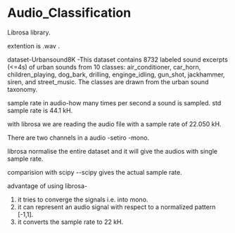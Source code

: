 # Audio_Classification

Librosa library.

extention is .wav .

dataset-Urbansound8K -This dataset contains 8732 labeled sound excerpts (<=4s) of urban sounds from 10 classes: air_conditioner, car_horn, children_playing, dog_bark, drilling, enginge_idling, gun_shot, jackhammer, siren, and street_music. The classes are drawn from the urban sound taxonomy.

sample rate in audio-how many times per second a sound is sampled. std sample rate is 44.1 kH.

with librosa we are reading the audio file with a sample rate of 22.050 kH.

There are two channels in a audio -setiro -mono.

librosa normalise the entire dataset and it will give the audios with single sample rate.

comparision with scipy --scipy gives the actual sample rate.

advantage of using librosa- 
1. it tries to converge the signals i.e. into mono.
2. it can represent an audio signal with respect to a normalized pattern [-1,1].
3. it converts the sample rate to 22 kH.
